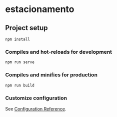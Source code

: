 # estacionamento

## Project setup
```
npm install
```

### Compiles and hot-reloads for development
```
npm run serve   
``` 

### Compiles and minifies for production
```
npm run build
```

### Customize configuration
See [Configuration Reference](https://cli.vuejs.org/config/).
